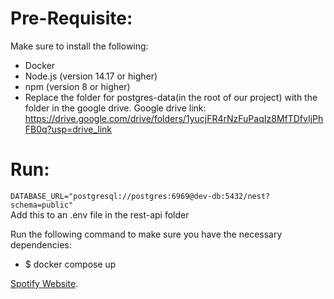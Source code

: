 # Pre-Requisite:

Make sure to install the following:

- Docker
- Node.js (version 14.17 or higher)
- npm (version 8 or higher)
- Replace the folder for postgres-data(in the root of our project) with the folder in the google drive.
  Google drive link: https://drive.google.com/drive/folders/1yucjFR4rNzFuPaqIz8MfTDfvIjPhFB0q?usp=drive_link

# Run:

`DATABASE_URL="postgresql://postgres:6969@dev-db:5432/nest?schema=public"` </br>
Add this to an .env file in the rest-api folder

Run the following command to make sure you have the necessary dependencies:

- $ docker compose up

<a href="http://localhost:5173"> Spotify Website</a>.
